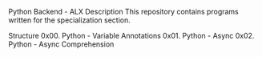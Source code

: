 Python Backend - ALX
Description
This repository contains programs written for the specialization section.

Structure
0x00. Python - Variable Annotations
0x01. Python - Async
0x02. Python - Async Comprehension
